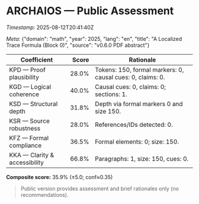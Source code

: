 # ARCHAIOS — Public Assessment

*Timestamp:* 2025-08-12T20:41:40Z

*Meta:* {"domain": "math", "year": 2025, "lang": "en", "title": "A Localized Trace Formula (Block 0)", "source": "v0.6.0 PDF abstract"}

| Coefficient | Score | Rationale |
|-|-:|-|
| KPD — Proof plausibility | 28.0% | Tokens: 150, formal markers: 0, causal cues: 0, claims: 0. |
| KGD — Logical coherence | 40.0% | Causal cues: 0, claims: 0; sections: 1. |
| KSD — Structural depth | 31.8% | Depth via formal markers 0 and size 150. |
| KSR — Source robustness | 28.0% | References/IDs detected: 0. |
| KFZ — Formal compliance | 36.5% | Formal elements: 0; size: 150. |
| KKA — Clarity & accessibility | 66.8% | Paragraphs: 1, size: 150, cues: 0. |

**Composite score:** 35.9% (±5.0; conf≈0.35)

> Public version provides assessment and brief rationales only (no recommendations).
